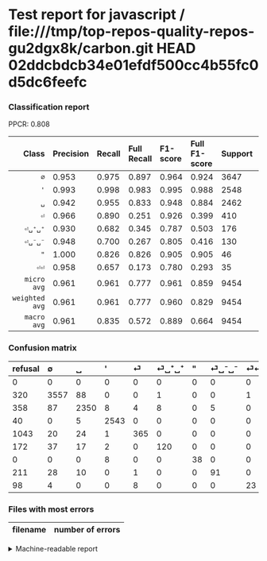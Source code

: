 # Test report for javascript / file:///tmp/top-repos-quality-repos-gu2dgx8k/carbon.git HEAD 02ddcbdcb34e01efdf500cc4b55fc0d5dc6feefc

### Classification report

PPCR: 0.808

| Class | Precision | Recall | Full Recall | F1-score | Full F1-score | Support | Full Support | PPCR |
|------:|:----------|:-------|:------------|:---------|:---------|:--------|:-------------|:-----|
| `∅` | 0.953| 0.975| 0.897| 0.964| 0.924| 3647| 3967| 0.919 |
| `'` | 0.993| 0.998| 0.983| 0.995| 0.988| 2548| 2588| 0.985 |
| `␣` | 0.942| 0.955| 0.833| 0.948| 0.884| 2462| 2820| 0.873 |
| `⏎` | 0.966| 0.890| 0.251| 0.926| 0.399| 410| 1453| 0.282 |
| `⏎␣⁺␣⁺` | 0.930| 0.682| 0.345| 0.787| 0.503| 176| 348| 0.506 |
| `⏎␣⁻␣⁻` | 0.948| 0.700| 0.267| 0.805| 0.416| 130| 341| 0.381 |
| `"` | 1.000| 0.826| 0.826| 0.905| 0.905| 46| 46| 1.000 |
| `⏎⏎` | 0.958| 0.657| 0.173| 0.780| 0.293| 35| 133| 0.263 |
| `micro avg` | 0.961| 0.961| 0.777| 0.961| 0.859| 9454| 11696| 0.808 |
| `weighted avg` | 0.961| 0.961| 0.777| 0.960| 0.829| 9454| 11696| 0.808 |
| `macro avg` | 0.961| 0.835| 0.572| 0.889| 0.664| 9454| 11696| 0.808 |

### Confusion matrix

|refusal|  ∅| ␣| '| ⏎| ⏎␣⁺␣⁺| "| ⏎␣⁻␣⁻| ⏎⏎| 
|:---|:---|:---|:---|:---|:---|:---|:---|:---|
|0 |0 |0 |0 |0 |0 |0 |0 |0 |
|320 |3557 |88 |0 |0 |1 |0 |0 |1 |
|358 |87 |2350 |8 |4 |8 |0 |5 |0 |
|40 |0 |5 |2543 |0 |0 |0 |0 |0 |
|1043 |20 |24 |1 |365 |0 |0 |0 |0 |
|172 |37 |17 |2 |0 |120 |0 |0 |0 |
|0 |0 |0 |8 |0 |0 |38 |0 |0 |
|211 |28 |10 |0 |1 |0 |0 |91 |0 |
|98 |4 |0 |0 |8 |0 |0 |0 |23 |

### Files with most errors

| filename | number of errors|
|:----:|:-----|

<details>
    <summary>Machine-readable report</summary>
```json
{
  "cl_report": {"\"": {"f1-score": 0.9047619047619047, "precision": 1.0, "recall": 0.8260869565217391, "support": 46}, "\u0027": {"f1-score": 0.9953033268101761, "precision": 0.992583918813427, "recall": 0.9980376766091051, "support": 2548}, "macro avg": {"f1-score": 0.8888274059324626, "precision": 0.9612236629106081, "recall": 0.8353950358496809, "support": 9454}, "micro avg": {"f1-score": 0.9611804527184261, "precision": 0.9611804527184261, "recall": 0.9611804527184261, "support": 9454}, "weighted avg": {"f1-score": 0.9602624075709862, "precision": 0.9611167063317911, "recall": 0.9611804527184261, "support": 9454}, "\u2205": {"f1-score": 0.9639566395663957, "precision": 0.9528529332976159, "recall": 0.9753221826158487, "support": 3647}, "\u23ce": {"f1-score": 0.9263959390862945, "precision": 0.9656084656084656, "recall": 0.8902439024390244, "support": 410}, "\u23ce\u23ce": {"f1-score": 0.7796610169491525, "precision": 0.9583333333333334, "recall": 0.6571428571428571, "support": 35}, "\u23ce\u2423\u207a\u2423\u207a": {"f1-score": 0.7868852459016393, "precision": 0.9302325581395349, "recall": 0.6818181818181818, "support": 176}, "\u23ce\u2423\u207b\u2423\u207b": {"f1-score": 0.8053097345132743, "precision": 0.9479166666666666, "recall": 0.7, "support": 130}, "\u2423": {"f1-score": 0.9483454398708636, "precision": 0.942261427425822, "recall": 0.9545085296506904, "support": 2462}},
  "cl_report_full": {"\"": {"f1-score": 0.9047619047619047, "precision": 1.0, "recall": 0.8260869565217391, "support": 46}, "\u0027": {"f1-score": 0.9875728155339806, "precision": 0.992583918813427, "recall": 0.982612055641422, "support": 2588}, "macro avg": {"f1-score": 0.6639988094752463, "precision": 0.9612236629106081, "recall": 0.5718132722322531, "support": 11696}, "micro avg": {"f1-score": 0.8592907801418439, "precision": 0.9611804527184261, "recall": 0.7769322845417237, "support": 11696}, "weighted avg": {"f1-score": 0.8286675750247564, "precision": 0.9601060141116565, "recall": 0.7769322845417237, "support": 11696}, "\u2205": {"f1-score": 0.9238961038961039, "precision": 0.9528529332976159, "recall": 0.8966473405596168, "support": 3967}, "\u23ce": {"f1-score": 0.3986892408519935, "precision": 0.9656084656084656, "recall": 0.25120440467997246, "support": 1453}, "\u23ce\u23ce": {"f1-score": 0.29299363057324834, "precision": 0.9583333333333334, "recall": 0.17293233082706766, "support": 133}, "\u23ce\u2423\u207a\u2423\u207a": {"f1-score": 0.5031446540880503, "precision": 0.9302325581395349, "recall": 0.3448275862068966, "support": 348}, "\u23ce\u2423\u207b\u2423\u207b": {"f1-score": 0.4164759725400457, "precision": 0.9479166666666666, "recall": 0.2668621700879765, "support": 341}, "\u2423": {"f1-score": 0.8844561535566428, "precision": 0.942261427425822, "recall": 0.8333333333333334, "support": 2820}},
  "ppcr": 0.8083105335157319
}
```
</details>
